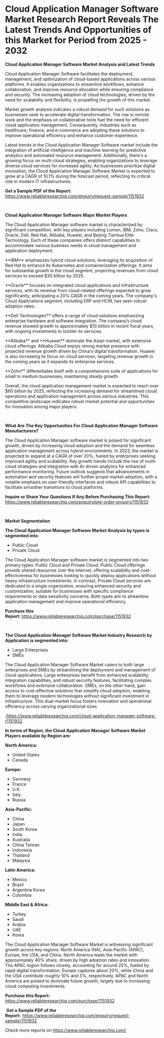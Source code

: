 <p><h1>Cloud Application Manager Software Market Research Report Reveals The Latest Trends And Opportunities of this Market for Period from 2025 - 2032</h1></p><p><strong>Cloud Application Manager Software Market Analysis and Latest Trends</strong></p>
<p><p>Cloud Application Manager Software facilitates the deployment, management, and optimization of cloud-based applications across various platforms. It enables organizations to streamline workflows, enhance collaboration, and improve resource allocation while ensuring compliance and security. The increasing adoption of cloud technologies, driven by the need for scalability and flexibility, is propelling the growth of this market.</p><p>Market growth analysis indicates a robust demand for such solutions as businesses seek to accelerate digital transformation. The rise in remote work and the emphasis on collaborative tools fuel the need for efficient cloud application management. Consequently, industries such as healthcare, finance, and e-commerce are adopting these solutions to improve operational efficiency and enhance customer experience.</p><p>Latest trends in the Cloud Application Manager Software market include the integration of artificial intelligence and machine learning for predictive analytics and automated resource management. Additionally, there's a growing focus on multi-cloud strategies, enabling organizations to leverage diverse cloud services for increased agility. As businesses prioritize digital innovation, the Cloud Application Manager Software Market is expected to grow at a CAGR of 10.1% during the forecast period, reflecting its critical role in modern IT infrastructures.</p></p>
<p><strong>Get a Sample PDF of the Report:&nbsp;</strong> <a href="https://www.reliableresearchiq.com/enquiry/request-sample/1151932?utm_campaign=3296&utm_medium=2&utm_source=Github&utm_content=ia&utm_term=11032025&utm_id=cloud-application-manager-software">https://www.reliableresearchiq.com/enquiry/request-sample/1151932</a></p>
<p>&nbsp;</p>
<p><strong>Cloud Application Manager Software Major Market Players</strong></p>
<p><p>The Cloud Application Manager software market is characterized by significant competition, with key players including Lumen, IBM, Zoho, Cisco, Oracle, Dell, Red Hat, Alibaba, Huawei, and Beijing Tianhua Elite Technology. Each of these companies offers distinct capabilities to accommodate various business needs in cloud management and application deployment.</p><p>**IBM** emphasizes hybrid cloud solutions, leveraging its acquisition of Red Hat to enhance its Kubernetes and containerization offerings. It aims for substantial growth in the cloud segment, projecting revenues from cloud services to exceed $30 billion by 2025.</p><p>**Oracle** focuses on integrated cloud applications and infrastructure services, with its revenue from cloud-related offerings expected to grow significantly, anticipating a 20% CAGR in the coming years. The company's Cloud Applications segment, including ERP and HCM, has seen robust adoption rates.</p><p>**Dell Technologies** offers a range of cloud solutions emphasizing enterprise hardware and software integration. The company’s cloud revenue showed growth to approximately $10 billion in recent fiscal years, with ongoing investments to bolster its services.</p><p>**Alibaba** and **Huawei** dominate the Asian market, with extensive cloud offerings. Alibaba Cloud enjoys strong market presence with projected revenue growth driven by China's digital transformation. Huawei is also increasing its focus on cloud services, targeting revenue growth in the coming years as it expands its enterprise services.</p><p>**Zoho** differentiates itself with a comprehensive suite of applications for small to medium businesses, maintaining steady growth. </p><p>Overall, the cloud application management market is expected to reach over $60 billion by 2025, reflecting the increasing demand for streamlined cloud operations and application management across various industries. This competitive landscape indicates robust market potential and opportunities for innovation among major players.</p></p>
<p>&nbsp;</p>
<p><strong>What Are The Key Opportunities For Cloud Application Manager Software Manufacturers?</strong></p>
<p><p>The Cloud Application Manager software market is poised for significant growth, driven by increasing cloud adoption and the demand for seamless application management across hybrid environments. In 2023, the market is projected to expand at a CAGR of over 20%, fueled by enterprises seeking improved agility and scalability. Key growth trends include the rise of multi-cloud strategies and integration with AI-driven analytics for enhanced performance monitoring. Future outlook suggests that advancements in automation and security features will further propel market adoption, with a notable emphasis on user-friendly interfaces and robust API capabilities to facilitate smoother transitions to cloud platforms.</p></p>
<p><strong>Inquire or Share Your Questions If Any Before Purchasing This Report:</strong> <a href="https://www.reliableresearchiq.com/enquiry/pre-order-enquiry/1151932?utm_campaign=3296&utm_medium=2&utm_source=Github&utm_content=ia&utm_term=11032025&utm_id=cloud-application-manager-software">https://www.reliableresearchiq.com/enquiry/pre-order-enquiry/1151932</a></p>
<p>&nbsp;</p>
<p><strong>Market Segmentation</strong></p>
<p><strong>The Cloud Application Manager Software Market Analysis by types is segmented into:</strong></p>
<p><ul><li>Public Cloud</li><li>Private Cloud</li></ul></p>
<p><p>The Cloud Application Manager software market is segmented into two primary types: Public Cloud and Private Cloud. Public Cloud offerings provide shared resources over the internet, offering scalability and cost-effectiveness for businesses looking to quickly deploy applications without heavy infrastructure investments. In contrast, Private Cloud services are dedicated to a single organization, ensuring enhanced security and customization, suitable for businesses with specific compliance requirements or data sensitivity concerns. Both types aim to streamline application management and improve operational efficiency.</p></p>
<p><strong>Purchase this Report:&nbsp;</strong><a href="https://www.reliableresearchiq.com/purchase/1151932?utm_campaign=3296&utm_medium=2&utm_source=Github&utm_content=ia&utm_term=11032025&utm_id=cloud-application-manager-software">https://www.reliableresearchiq.com/purchase/1151932</a></p>
<p>&nbsp;</p>
<p><strong>The Cloud Application Manager Software Market Industry Research by Application is segmented into:</strong></p>
<p><ul><li>Large Enterprises</li><li>SMEs</li></ul></p>
<p><p>The Cloud Application Manager Software Market caters to both large enterprises and SMEs by streamlining the deployment and management of cloud applications. Large enterprises benefit from enhanced scalability, integration capabilities, and robust security features, facilitating complex workflows and extensive collaboration. SMEs, on the other hand, gain access to cost-effective solutions that simplify cloud adoption, enabling them to leverage modern technologies without significant investment in infrastructure. This dual-market focus fosters innovation and operational efficiency across varying organizational sizes.</p></p>
<p><a href="https://www.reliableresearchiq.com/cloud-application-manager-software-r1151932?utm_campaign=3296&utm_medium=2&utm_source=Github&utm_content=ia&utm_term=11032025&utm_id=cloud-application-manager-software">&nbsp;https://www.reliableresearchiq.com/cloud-application-manager-software-r1151932</a></p>
<p><strong>In terms of Region, the Cloud Application Manager Software Market Players available by Region are:</strong></p>
<p>
    <p> <strong> North America: </strong>
        <ul>
            <li>United States</li>
            <li>Canada</li>
        </ul>
        </p> 
    <p> <strong> Europe: </strong>
        <ul>
            <li>Germany</li>
            <li>France</li>
            <li>U.K.</li>
            <li>Italy</li>
            <li>Russia</li>
        </ul>
        </p> 
    <p> <strong> Asia-Pacific: </strong>
        <ul>
            <li>China</li>
            <li>Japan</li>
            <li>South Korea</li>
            <li>India</li>
            <li>Australia</li>
            <li>China Taiwan</li>
            <li>Indonesia</li>
            <li>Thailand</li>
            <li>Malaysia</li>
        </ul>
        </p> 
    <p> <strong> Latin America: </strong>
        <ul>
            <li>Mexico</li>
            <li>Brazil</li>
            <li>Argentina Korea</li>
            <li>Colombia</li>
        </ul>
        </p> 
    <p> <strong> Middle East & Africa: </strong>
        <ul>
            <li>Turkey</li>
            <li>Saudi</li>
            <li>Arabia</li>
            <li>UAE</li>
            <li>Korea</li>
        </ul>
    </p>
    </p>
<p><p>The Cloud Application Manager Software Market is witnessing significant growth across key regions: North America (NA), Asia-Pacific (APAC), Europe, the USA, and China. North America leads the market with approximately 40% share, driven by high adoption rates and innovation. The APAC region follows closely, accounting for around 25%, fueled by rapid digital transformation. Europe captures about 20%, while China and the USA contribute roughly 10% and 5%, respectively. APAC and North America are poised to dominate future growth, largely due to increasing cloud computing investments.</p></p>
<p><strong>Purchase this Report: </strong><a href="https://www.reliableresearchiq.com/purchase/1151932?utm_campaign=3296&utm_medium=2&utm_source=Github&utm_content=ia&utm_term=11032025&utm_id=cloud-application-manager-software">https://www.reliableresearchiq.com/purchase/1151932</a></p>
<p>&nbsp;<strong>Get a Sample PDF of the Report:&nbsp;&nbsp;</strong><a href="https://www.reliableresearchiq.com/enquiry/request-sample/1151932?utm_campaign=3296&utm_medium=2&utm_source=Github&utm_content=ia&utm_term=11032025&utm_id=cloud-application-manager-software">https://www.reliableresearchiq.com/enquiry/request-sample/1151932</a></p>
<p><strong></strong></p>
<p>Check more reports on <a href="https://www.reliableresearchiq.com/?utm_campaign=3296&utm_medium=2&utm_source=Github&utm_content=ia&utm_term=11032025&utm_id=cloud-application-manager-software">https://www.reliableresearchiq.com/</a></p>